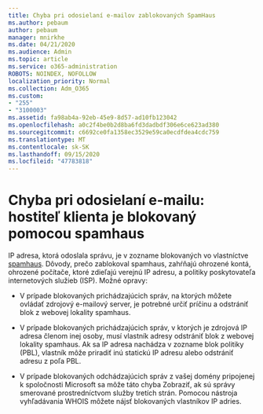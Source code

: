 ```yaml
---
title: Chyba pri odosielaní e-mailov zablokovaných SpamHaus
ms.author: pebaum
author: pebaum
manager: mnirkhe
ms.date: 04/21/2020
ms.audience: Admin
ms.topic: article
ms.service: o365-administration
ROBOTS: NOINDEX, NOFOLLOW
localization_priority: Normal
ms.collection: Adm_O365
ms.custom:
- "255"
- "3100003"
ms.assetid: fa98ab4a-92eb-45e9-8d57-ad10fb123042
ms.openlocfilehash: a0c2f4be0b2d8ba6fd3dadbdf306e6ce623ad380
ms.sourcegitcommit: c6692ce0fa1358ec3529e59ca0ecdfdea4cdc759
ms.translationtype: MT
ms.contentlocale: sk-SK
ms.lasthandoff: 09/15/2020
ms.locfileid: "47783818"
---
```

# <a name="error-sending-email-client-host-blocked-using-spamhaus"></a>Chyba pri odosielaní e-mailu: hostiteľ klienta je blokovaný pomocou spamhaus

IP adresa, ktorá odoslala správu, je v zozname blokovaných vo vlastníctve [spamhaus](https://go.microsoft.com/fwlink/p/?linkid=123245). Dôvody, prečo zablokoval spamhaus, zahŕňajú ohrozené kontá, ohrozené počítače, ktoré zdieľajú verejnú IP adresu, a politiky poskytovateľa internetových služieb (ISP). Možné opravy:
  
- V prípade blokovaných prichádzajúcich správ, na ktorých môžete ovládať zdrojový e-mailový server, je potrebné určiť príčinu a odstrániť blok z webovej lokality spamhaus.

- V prípade blokovaných prichádzajúcich správ, v ktorých je zdrojová IP adresa členom inej osoby, musí vlastník adresy odstrániť blok z webovej lokality spamhaus. Ak sa IP adresa nachádza v zozname blok politiky (PBL), vlastník môže priradiť inú statickú IP adresu alebo odstrániť adresu z poľa PBL.

- V prípade blokovaných odchádzajúcich správ z vašej domény pripojenej k spoločnosti Microsoft sa môže táto chyba Zobraziť, ak sú správy smerované prostredníctvom služby tretích strán. Pomocou nástroja vyhľadávania WHOIS môžete nájsť blokovaných vlastníkov IP adries.

